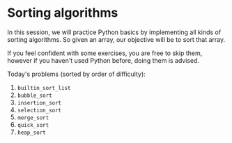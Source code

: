 # Sorting algorithms
In this session, we will practice Python basics by implementing all kinds of 
sorting algorithms. So given an array, our objective will be to sort that array.

If you feel confident with some exercises, you are free to skip them, 
however if you haven't used Python before, doing them is advised.

Today's problems (sorted by order of difficulty):
1. `builtin_sort_list`
2. `bubble_sort`
3. `insertion_sort`
4. `selection_sort`
5. `merge_sort`
6. `quick_sort`
7. `heap_sort`